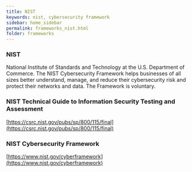 ```yaml
---
title: NIST
keywords: nist, cybersecurity framework
sidebar: home_sidebar
permalink: frameworks_nist.html
folder: frameworks
---
```


### NIST

National Institute of Standards and Technology at the U.S. Department of Commerce. The NIST Cybersecurity Framework helps businesses of all sizes better understand, manage, and reduce their cybersecurity risk and protect their networks and data. The Framework is voluntary.

### NIST Technical Guide to Information Security Testing and Assessment
[https://csrc.nist.gov/pubs/sp/800/115/final](https://csrc.nist.gov/pubs/sp/800/115/final)

### NIST Cybersecurity Framework
[https://www.nist.gov/cyberframework](https://www.nist.gov/cyberframework)